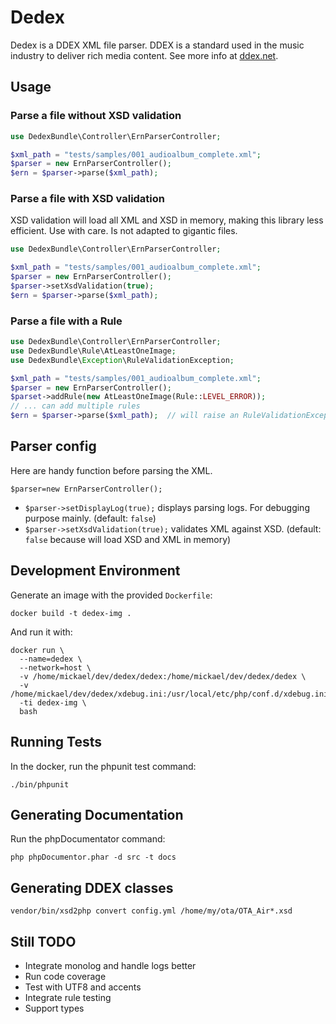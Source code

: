 # Dedex

Dedex is a DDEX XML file parser. DDEX is a standard used in the music industry to deliver rich media content. See more info at [ddex.net](https://ddex.net/).

## Usage

### Parse a file without XSD validation

```php
use DedexBundle\Controller\ErnParserController;

$xml_path = "tests/samples/001_audioalbum_complete.xml";
$parser = new ErnParserController();
$ern = $parser->parse($xml_path);
```

### Parse a file with XSD validation

XSD validation will load all XML and XSD in memory, making this library less efficient. Use with care. Is not adapted to gigantic files.

```php
use DedexBundle\Controller\ErnParserController;

$xml_path = "tests/samples/001_audioalbum_complete.xml";
$parser = new ErnParserController();
$parser->setXsdValidation(true);
$ern = $parser->parse($xml_path);
```

### Parse a file with a Rule

```php
use DedexBundle\Controller\ErnParserController;
use DedexBundle\Rule\AtLeastOneImage;
use DedexBundle\Exception\RuleValidationException;

$xml_path = "tests/samples/001_audioalbum_complete.xml";
$parser = new ErnParserController();
$parset->addRule(new AtLeastOneImage(Rule::LEVEL_ERROR));
// ... can add multiple rules
$ern = $parser->parse($xml_path);  // will raise an RuleValidationException if rule is broken
```

## Parser config

Here are handy function before parsing the XML.

`$parser=new ErnParserController();`

- `$parser->setDisplayLog(true);` displays parsing logs. For debugging purpose mainly. (default: `false`)
- `$parser->setXsdValidation(true);` validates XML against XSD. (default: `false` because will load XSD and XML in memory)


## Development Environment

Generate an image with the provided `Dockerfile`: 

```
docker build -t dedex-img .
```

And run it with:
```
docker run \
  --name=dedex \
  --network=host \
  -v /home/mickael/dev/dedex/dedex:/home/mickael/dev/dedex/dedex \
  -v /home/mickael/dev/dedex/xdebug.ini:/usr/local/etc/php/conf.d/xdebug.ini
  -ti dedex-img \
  bash
```

## Running Tests

In the docker, run the phpunit test command:

```
./bin/phpunit
```

## Generating Documentation

Run the phpDocumentator command:

```
php phpDocumentor.phar -d src -t docs
```

## Generating DDEX classes

```
vendor/bin/xsd2php convert config.yml /home/my/ota/OTA_Air*.xsd
```

## Still TODO

* Integrate monolog and handle logs better
* Run code coverage
* Test with UTF8 and accents
* Integrate rule testing
* Support types